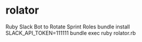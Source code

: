 # rolator
Ruby Slack Bot to Rotate Sprint Roles
bundle install
SLACK_API_TOKEN=111111 bundle exec ruby rolator.rb
